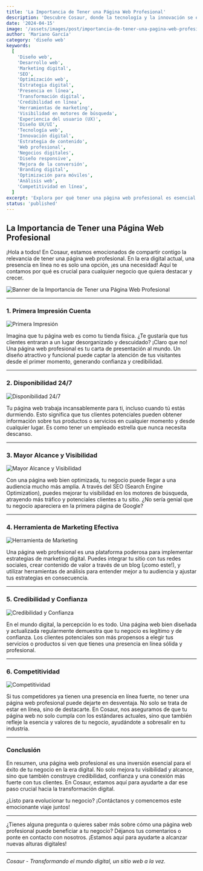 ```yaml
---
title: 'La Importancia de Tener una Página Web Profesional'
description: 'Descubre Cosaur, donde la tecnología y la innovación se encuentran con la diversión y la creatividad. Entra en nuestra historia y conoce nuestra misión, visión, y servicios, todo con un toque de humor jurásico. ¡Prepárate para un viaje digital inolvidable!'
date: '2024-04-15'
image: '/assets/images/post/importancia-de-tener-una-pagina-web-profesional/banner.jpg'
author: 'Mariano García'
category: 'diseño web'
keywords:
  [
    'Diseño web',
    'Desarrollo web',
    'Marketing digital',
    'SEO',
    'Optimización web',
    'Estrategia digital',
    'Presencia en línea',
    'Transformación digital',
    'Credibilidad en línea',
    'Herramientas de marketing',
    'Visibilidad en motores de búsqueda',
    'Experiencia del usuario (UX)',
    'Diseño UX/UI',
    'Tecnología web',
    'Innovación digital',
    'Estrategia de contenido',
    'Web profesional',
    'Negocios digitales',
    'Diseño responsive',
    'Mejora de la conversión',
    'Branding digital',
    'Optimización para móviles',
    'Análisis web',
    'Competitividad en línea',
  ]
excerpt: 'Explora por qué tener una página web profesional es esencial para destacar en el mundo digital y cómo puede beneficiar a tu negocio.'
status: 'published'
---
```


## La Importancia de Tener una Página Web Profesional

¡Hola a todos! En Cosaur, estamos emocionados de compartir contigo la relevancia de tener una página web profesional. En la era digital actual, una presencia en línea no es solo una opción, ¡es una necesidad! Aquí te contamos por qué es crucial para cualquier negocio que quiera destacar y crecer.

![Banner de la Importancia de Tener una Página Web Profesional](/assets/images/post/importancia-de-tener-una-pagina-web-profesional/banner.jpg 'Una página web profesional destacada, mostrando un diseño moderno y atractivo')

---

### 1. Primera Impresión Cuenta

![Primera Impresión](/assets/images/post/importancia-de-tener-una-pagina-web-profesional/tienda.jpg 'Diseño web limpio y profesional que causa una buena primera impresión')

Imagina que tu página web es como tu tienda física. ¿Te gustaría que tus clientes entraran a un lugar desorganizado y descuidado? ¡Claro que no! Una página web profesional es tu carta de presentación al mundo. Un diseño atractivo y funcional puede captar la atención de tus visitantes desde el primer momento, generando confianza y credibilidad.

---

### 2. Disponibilidad 24/7

![Disponibilidad 24/7](/assets/images/post/importancia-de-tener-una-pagina-web-profesional/24.jpg 'Representación visual de la disponibilidad constante de una página web')

Tu página web trabaja incansablemente para ti, incluso cuando tú estás durmiendo. Esto significa que tus clientes potenciales pueden obtener información sobre tus productos o servicios en cualquier momento y desde cualquier lugar. Es como tener un empleado estrella que nunca necesita descanso.

---

### 3. Mayor Alcance y Visibilidad

![Mayor Alcance y Visibilidad](/assets/images/post/importancia-de-tener-una-pagina-web-profesional/seo.jpg 'Gráficos de SEO mostrando el aumento de visibilidad en motores de búsqueda')

Con una página web bien optimizada, tu negocio puede llegar a una audiencia mucho más amplia. A través del SEO (Search Engine Optimization), puedes mejorar tu visibilidad en los motores de búsqueda, atrayendo más tráfico y potenciales clientes a tu sitio. ¿No sería genial que tu negocio apareciera en la primera página de Google?

---

### 4. Herramienta de Marketing Efectiva

![Herramienta de Marketing](/assets/images/post/importancia-de-tener-una-pagina-web-profesional/marketing.jpg 'Imagen que muestra la integración de herramientas de marketing digital y análisis')

Una página web profesional es una plataforma poderosa para implementar estrategias de marketing digital. Puedes integrar tu sitio con tus redes sociales, crear contenido de valor a través de un blog (¡como este!), y utilizar herramientas de análisis para entender mejor a tu audiencia y ajustar tus estrategias en consecuencia.

---

### 5. Credibilidad y Confianza

![Credibilidad y Confianza](/assets/images/post/importancia-de-tener-una-pagina-web-profesional/confianza.jpg 'Ejemplo de un sitio web confiable y profesional que transmite credibilidad')

En el mundo digital, la percepción lo es todo. Una página web bien diseñada y actualizada regularmente demuestra que tu negocio es legítimo y de confianza. Los clientes potenciales son más propensos a elegir tus servicios o productos si ven que tienes una presencia en línea sólida y profesional.

---

### 6. Competitividad

![Competitividad](https://www.w3schools.com/css/img_temp_band.jpg 'visual entre una página web bien diseñada y una menos profesional')

Si tus competidores ya tienen una presencia en línea fuerte, no tener una página web profesional puede dejarte en desventaja. No solo se trata de estar en línea, sino de destacarte. En Cosaur, nos aseguramos de que tu página web no solo cumpla con los estándares actuales, sino que también refleje la esencia y valores de tu negocio, ayudándote a sobresalir en tu industria.

---

### Conclusión

En resumen, una página web profesional es una inversión esencial para el éxito de tu negocio en la era digital. No solo mejora tu visibilidad y alcance, sino que también construye credibilidad, confianza y una conexión más fuerte con tus clientes. En Cosaur, estamos aquí para ayudarte a dar ese paso crucial hacia la transformación digital.

¿Listo para evolucionar tu negocio? ¡Contáctanos y comencemos este emocionante viaje juntos!

---

¿Tienes alguna pregunta o quieres saber más sobre cómo una página web profesional puede beneficiar a tu negocio? Déjanos tus comentarios o ponte en contacto con nosotros. ¡Estamos aquí para ayudarte a alcanzar nuevas alturas digitales!

---

_Cosaur - Transformando el mundo digital, un sitio web a la vez._
